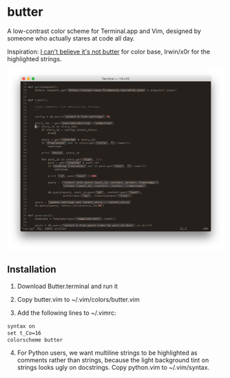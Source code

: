 # butter

A low-contrast color scheme for Terminal.app and Vim, designed by someone who
actually stares at code all day.

Inspiration: [I can't believe it's not butter](http://dotshare.it/dots/672/)
for color base, Irwin/x0r for the highlighted strings.

![](screenshot.png)

## Installation

1. Download Butter.terminal and run it

2. Copy butter.vim to ~/.vim/colors/butter.vim

3. Add the following lines to ~/.vimrc:

```
syntax on
set t_Co=16
colorscheme butter
```

4. For Python users, we want multiline strings to be highlighted as comments
   rather than strings, because the light background tint on strings looks
   ugly on docstrings. Copy python.vim to ~/.vim/syntax.
